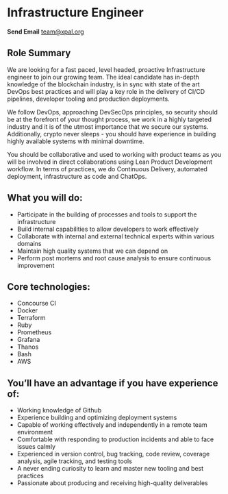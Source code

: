 # Infrastructure Engineer

**Send Email** team@xpal.org

## Role Summary

We are looking for a fast paced, level headed, proactive Infrastructure engineer to join our growing team. The ideal candidate has in-depth knowledge of the blockchain industry, is in sync with state of the art DevOps best practices and will play a key role in the delivery of CI/CD pipelines, developer tooling and production deployments. 

We follow DevOps, approaching DevSecOps principles, so security should be at the forefront of your thought process, we work in a highly targeted industry and it is of the utmost importance that we secure our systems. Additionally, crypto never sleeps - you should have experience in building highly available systems with minimal downtime.

You should be collaborative and used to working with product teams as you will be involved in direct collaborations using Lean Product Development workflow. In terms of practices, we do Continuous Delivery, automated deployment, infrastructure as code and ChatOps.

## What you will do:

- Participate in the building of processes and tools to support the infrastructure
- Build internal capabilities to allow developers to work effectively
- Collaborate with internal and external technical experts within various domains
- Maintain high quality systems that we can depend on
- Perform post mortems and root cause analysis to ensure continuous improvement


## Core technologies:

- Concourse CI
- Docker
- Terraform
- Ruby
- Prometheus
- Grafana
- Thanos
- Bash
- AWS

## You’ll have an advantage if you have experience of:

- Working knowledge of Github 
- Experience building and optimizing deployment systems
- Capable of working effectively and independently in a remote team environment
- Comfortable with responding to production incidents and able to face issues calmly
- Experienced in version control, bug tracking, code review, coverage analysis, agile tracking, and testing tools
- A never ending curiosity to learn and master new tooling and best practices
- Passionate about producing and receiving high-quality deliverables

